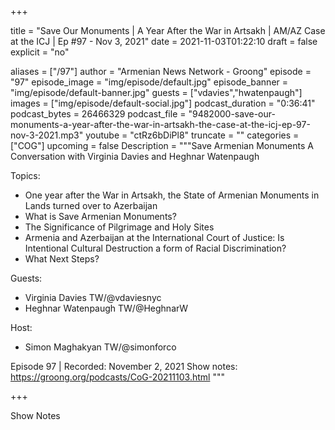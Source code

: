 
+++

title = "Save Our Monuments | A Year After the War in Artsakh | AM/AZ Case at the ICJ | Ep #97 - Nov 3, 2021"
date = 2021-11-03T01:22:10
draft = false
explicit = "no"

aliases = ["/97"]
author = "Armenian News Network - Groong"
episode = "97"
episode_image = "img/episode/default.jpg"
episode_banner = "img/episode/default-banner.jpg"
guests = ["vdavies","hwatenpaugh"]
images = ["img/episode/default-social.jpg"]
podcast_duration = "0:36:41"
podcast_bytes = 26466329
podcast_file = "9482000-save-our-monuments-a-year-after-the-war-in-artsakh-the-case-at-the-icj-ep-97-nov-3-2021.mp3"
youtube = "ctRz6bDiPl8"
truncate = ""
categories = ["COG"]
upcoming = false
Description = """Save Armenian Monuments
A Conversation with Virginia Davies and Heghnar Watenpaugh

Topics:
* One year after the War in Artsakh, the State of Armenian Monuments in Lands turned over to Azerbaijan
* What is Save Armenian Monuments?
* The Significance of Pilgrimage and Holy Sites
* Armenia and Azerbaijan at the International Court of Justice: Is Intentional Cultural Destruction a form of Racial Discrimination?
* What Next Steps?

Guests:
* Virginia Davies TW/@vdaviesnyc
* Heghnar Watenpaugh TW/@HeghnarW

Host:
 - Simon Maghakyan TW/@simonforco

Episode 97 | Recorded: November 2, 2021
Show notes: https://groong.org/podcasts/CoG-20211103.html
"""

+++

Show Notes

